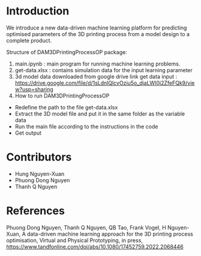 # Introduction
We introduce a new data-driven machine learning platform for predicting optimised parameters of the 3D printing process from a model design to a complete product.

Structure of DAM3DPrintingProcessOP package: 
1. main.ipynb : main program for running machine learning problems. 
2. get-data.xlsx : contains simulation data for the input learning parameter
3. 3d model data downloaded from google drive link get data input : https://drive.google.com/file/d/1sLdnlQlcvOziu5o_djaLWI0j2ZfeFQk9/view?usp=sharing
4. How to run DAM3DPrintingProcessOP 
  - Redefine the path to the file get-data.xlsx
  - Extract the 3D model file and put it in the same folder as the variable data
  - Run the main file according to the instructions in the code
  - Get output

# Contributors
- Hung Nguyen-Xuan
- Phuong Dong Nguyen
- Thanh Q Nguyen

# References
Phuong Dong Nguyen, Thanh Q Nguyen, QB Tao, Frank Vogel, H Nguyen-Xuan, A data-driven machine learning approach for the 3D printing process optimisation, Virtual and Physical Prototyping, in press, https://www.tandfonline.com/doi/abs/10.1080/17452759.2022.2068446
